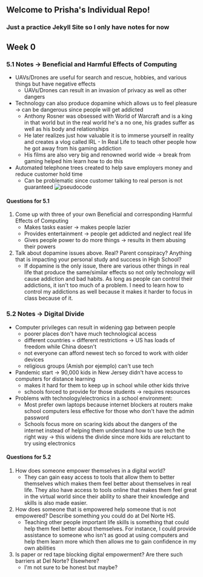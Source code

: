 ## Welcome to Prisha's Individual Repo!

### Just a practice Jekyll Site so I only have notes for now

## Week 0
### 5.1 Notes -> Beneficial and Harmful Effects of Computing
* UAVs/Drones are useful for search and rescue, hobbies, and various things but have negative effects 
   * UAVs/Drones can result in an invasion of privacy as well as other dangers
* Technology can also produce dopamine which allows us to feel pleasure -> can be dangerous since people will get addicted
   * Anthony Rosner was obsessed with World of Warcraft and is a king in that world but in the real world he's a no one, his grades suffer as well as his body and relationships
   * He later realizes just how valuable it is to immerse yourself in reality and creates a vlog called IRL - In Real Life to teach other people how he got away from his gaming addiction
   * His films are also very big and renowned world wide -> break from gaming helped him learn how to do this
* Automated telephone trees created to help save employers money and reduce customer hold time
   * Can be problematic since customer talking to real person is not guaranteed
   ![pseudocode](https://github.com/nighthawkcoders/nighthawk_csp/raw/master/static/assets/flowchart.png)

#### Questions for 5.1
1. Come up with three of your own Beneficial and corresponding Harmful Effects of Computing
   * Makes tasks easier -> makes people lazier
   * Provides entertainment -> people get addicted and neglect real life
   * Gives people power to do more things -> results in them abusing their powers
2. Talk about dopamine issues above. Real? Parent conspiracy? Anything that is impacting your personal study and success in High School?
   * If dopamine is the only issue, there are various other things in real life that produce the same/similar effects so not only technology will cause addiction and bad habits. As long as people can control their addictions, it isn't too much of a problem. I need to learn how to control my addictions as well because it makes it harder to focus in class because of it.


### 5.2 Notes -> Digital Divide
* Computer privileges can result in widening gap between people
   * poorer places don't have much technological access
   * different countries = different restrictions -> US has loads of freedom while China doesn't
   * not everyone can afford newest tech so forced to work with older devices
   * religious groups (Amish por ejemplo) can't use tech
* Pandemic start -> 90,000 kids in New Jersey didn't have access to computers for distance learning
   * makes it hard for them to keep up in school while other kids thrive
   * schools forced to provide for those students -> requires resources
* Problems with technology/electronics in a school environment:
   * Most prefer own laptops because internet blockers at routers make school computers less effective for those who don't have the admin password
   * Schools focus more on scaring kids about the dangers of the internet instead of helping them understand how to use tech the right way -> this widens the divide since more kids are reluctant to try using electronics

#### Questions for 5.2
1. How does someone empower themselves in a digital world?
   * They can gain easy access to tools that allow them to better themselves which makes them feel better about themselves in real life. They also have access to tools online that makes them feel great in the virtual world since their ability to share their knowledge and skills is also made easier.
2. How does someone that is empowered help someone that is not empowered? Describe something you could do at Del Norte HS.
   * Teaching other people important life skills is something that could help them feel better about themselves. For instance, I could provide assistance to someone who isn't as good at using computers and help them learn more which then allows me to gain confidence in my own abilities
3. Is paper or red tape blocking digital empowerment? Are there such barriers at Del Norte? Elsewhere?
   * I'm not sure to be honest but maybe?
